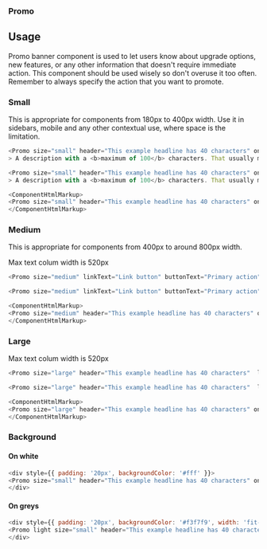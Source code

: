 ### Promo

## Usage

Promo banner component is used to let users know about upgrade options, new features, or any other information that doesn't require immediate action. This component should be used wisely so don't overuse it too often. Remember to always specify the action that you want to promote.

### Small

This is appropriate for components from 180px to 400px width. Use it in sidebars, mobile and any other contextual use, where space is the limitation.

```js
<Promo size="small" header="This example headline has 40 characters" onClose={()=>window.alert('close')} linkText="Link button" buttonText="Primary action"   img="https://via.placeholder.com/100"
> A description with a <b>maximum of 100</b> characters. That usually means only one or two sentences. </Promo>
```

```js
<Promo size="small" header="This example headline has 40 characters" onClose={()=>window.alert('close')} linkText="Link button" buttonText="Primary action"
> A description with a <b>maximum of 100</b> characters. That usually means only one or two sentences. </Promo>
```

```js noeditor
<ComponentHtmlMarkup>
<Promo size="small" header="This example headline has 40 characters" onClose={()=>window.alert('close')}> A description with a <b>maximum of 100</b> characters. That usually means only one or two sentences. </Promo>
</ComponentHtmlMarkup>
```

### Medium

This is appropriate for components from 400px to around 800px width.

Max text colum width is 520px

```js
<Promo size="medium" linkText="Link button" buttonText="Primary action" header="This example headline has 40 characters" onClose={()=>window.alert('close')} img="https://via.placeholder.com/100"> A description with a <b>maximum of 100</b> characters. That usually means only one or two sentences. </Promo>
```

```js
<Promo size="medium" linkText="Link button" buttonText="Primary action" header="This example headline has 40 characters" onClose={()=>window.alert('close')} > A description with a <b>maximum of 100</b> characters. That usually means only one or two sentences. </Promo>
```

```js noeditor
<ComponentHtmlMarkup>
<Promo size="medium" header="This example headline has 40 characters" onClose={()=>window.alert('close')}> A description with a <b>maximum of 100</b> characters. That usually means only one or two sentences. </Promo>
</ComponentHtmlMarkup>
```

### Large

Max text colum width is 520px

```js
<Promo size="large" header="This example headline has 40 characters"  linkText="Link button" buttonText="Primary action" onClose={()=>window.alert('close')} img="https://via.placeholder.com/100"> A description with a <b>maximum of 100</b> characters. That usually means only one or two sentences. </Promo>
```

```js
<Promo size="large" header="This example headline has 40 characters"  linkText="Link button" buttonText="Primary action" onClose={()=>window.alert('close')}> A description with a <b>maximum of 100</b> characters. That usually means only one or two sentences. </Promo>
```

```js noeditor
<ComponentHtmlMarkup>
<Promo size="large" header="This example headline has 40 characters" onClose={()=>window.alert('close')}> A description with a <b>maximum of 100</b> characters. That usually means only one or two sentences. </Promo>
</ComponentHtmlMarkup>
```

### Background

#### On white
```js
<div style={{ padding: '20px', backgroundColor: '#fff' }}>
<Promo size="small" header="This example headline has 40 characters" onClose={()=>window.alert('close')} linkText="Link button" buttonText="Primary action"> A description with a <b>maximum of 100</b> characters. That usually means only one or two sentences. </Promo>
</div>
```
#### On greys
```js
<div style={{ padding: '20px', backgroundColor: '#f3f7f9', width: 'fit-content' }}>
<Promo light size="small" header="This example headline has 40 characters" onClose={()=>window.alert('close')} linkText="Link button" buttonText="Primary action"> A description with a <b>maximum of 100</b> characters. That usually means only one or two sentences. </Promo>
</div>
```